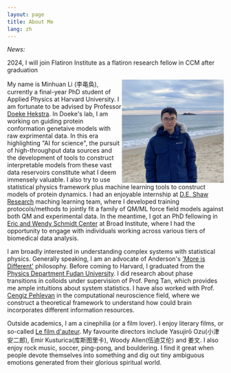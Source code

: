 ```yaml
---
layout: page
title: About Me
lang: zh
---
```


<p class='redbox'>
<i class='contrast'>News:</i>

2024, I will join Flatiron Institute as a flatiron research fellow in CCM after graduation
</p>


<img align="right" height="240" alt="MH" src="/public/image/profile.png"/>

My name is Minhuan Li (李黾奂), currently a final-year PhD student of Applied Physics at Harvard University. 
I am fortunate to be advised by Professor [Doeke Hekstra](https://hekstralab.fas.harvard.edu/).
In Doeke's lab, I am working on guiding protein conformation genetaive models with raw exprimental data. In this era highlighting "AI for science", the pursuit of high-throughput data sources and the development of tools to construct interpretable models from these vast data reservoirs constitute what I deem immensely valuable. I also try to use statistical physics framework plus machine learning tools to construct models of protein dynamics. I had an enjoyable internship at [D.E. Shaw Research](https://www.deshawresearch.com/) maching learning team, where I developed training protocols/methods to jointly fit a family of QM/ML force field models against both QM and experimental data. In the meantime, I got an PhD fellowing in [Eric and Wendy Schmidt Center](https://www.ericandwendyschmidtcenter.org/) at Broad Institute, where I had the opportunity to engage with individuals working across various tiers of biomedical data analysis.

I am broadly interested in understanding complex systems with statistical physics. Generally speaking, I am an advocate of Anderson's ['More is Different'](https://science.sciencemag.org/content/177/4047/393) philosophy. 
Before coming to Harvard, I graduated from the [Physics Department Fudan University](http://phys.fudan.edu.cn/). I did research about phase transitions in colloids under supervision of Prof. Peng Tan, which provides me ample intuitions about system statistics. 
I have also worked with Prof. [Cengiz Pehlevan](https://pehlevan.seas.harvard.edu/) in the computational neuroscience field, where we construct a theoretical framework to understand how could brain incorporates different information resources. 

Outside academics, I am a cinephilia (or a film lover). I enjoy literary films, or so-called [Le film d'auteur](https://en.wikipedia.org/wiki/Film_d%27auteur). My favourite directors include Yasujirō Ozu(小津安二郎), Emir Kusturica(库斯图里卡), Woody Allen(伍迪艾伦) and 姜文. 
I also enjoy rock music, soccer, ping-pong, and bouldering. I find it great when people devote themselves into something and dig out tiny ambiguous emotions generated from their glorious spiritual world.